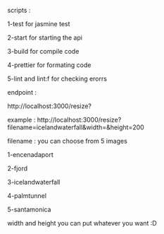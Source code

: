 scripts :

1-test for jasmine test

2-start for starting the api

3-build for compile code

4-prettier for formating code

5-lint and lint:f for checking erorrs


endpoint :

http://localhost:3000/resize?

example : http://localhost:3000/resize?filename=icelandwaterfall&width=&height=200


filename : you can choose from 5 images

1-encenadaport

2-fjord

3-icelandwaterfall

4-palmtunnel

5-santamonica


width and height you can put whatever you want :D

